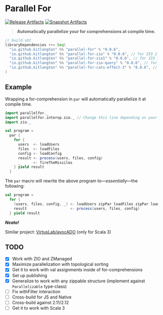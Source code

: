 # Parallel For

[![Release Artifacts][Badge-SonatypeReleases]][Link-SonatypeReleases]
[![Snapshot Artifacts][Badge-SonatypeSnapshots]][Link-SonatypeSnapshots]

> **Automatically parallelize your for comprehensions at compile time.**

```sbt
// build.sbt
libraryDependencies ++= Seq(
  "io.github.kitlangton" %% "parallel-for" % "0.0.6",
  "io.github.kitlangton" %% "parallel-for-zio" % "0.0.6", // for ZIO 2
  "io.github.kitlangton" %% "parallel-for-zio1" % "0.0.6", // for ZIO 1
  "io.github.kitlangton" %% "parallel-for-zio-query" % "0.0.6", // for ZIO QUERY (for ZIO 2)
  "io.github.kitlangton" %% "parallel-for-cats-effect-3" % "0.0.6", // for Cats Effect 3
)
```

## Example

Wrapping a for-comprehension in `par` will automatically parallelize it at compile time. 

```scala
import parallelfor._
import parallelfor.interop.zio._ // Change this line depending on your effect system
import zio._

val program =
  par {
    for {
      users  <- loadUsers
      files  <- loadFiles
      config <- loadConfig
      result <- process(users, files, config)
      _      <- fireTheMissiles
    } yield result
  }
```

The `par` macro will rewrite the above program to—*essentially*—the following:

```scala
val program =
  for {
    (users, files, config, _) <- loadUsers zipPar loadFiles zipPar loadConfig zipPar fireTheMissiles
    result                    <- process(users, files, config)
  } yield result
```

***Neato!***


Similar project: [VirtusLab/avocADO] (only for Scala 3)

## TODO

- [x] Work with ZIO and ZManaged
- [x] Maximize parallelization with topological sorting
- [x] Get it to work with val assignments inside of for-comprehensions
- [x] Set up publishing
- [x] Generalize to work with any zippable structure (implement against `Parallelizable` type-class)
- [ ] Fix withFilter interaction
- [ ] Cross-build for JS and Native
- [ ] Cross-build against 2.11/2.12
- [ ] Get it to work with Scala 3

[Badge-SonatypeReleases]: https://img.shields.io/nexus/r/https/oss.sonatype.org/io.github.kitlangton/parallel-for_2.13.svg "Sonatype Releases"
[Badge-SonatypeSnapshots]: https://img.shields.io/nexus/s/https/oss.sonatype.org/io.github.kitlangton/parallel-for_2.13.svg "Sonatype Snapshots"
[Link-SonatypeSnapshots]: https://oss.sonatype.org/content/repositories/snapshots/io/github/kitlangton/parallel-for_2.13/ "Sonatype Snapshots"
[Link-SonatypeReleases]: https://oss.sonatype.org/content/repositories/releases/io/github/kitlangton/parallel-for_2.13/ "Sonatype Releases"
[VirtusLab/avocADO]: https://github.com/VirtusLab/avocADO
